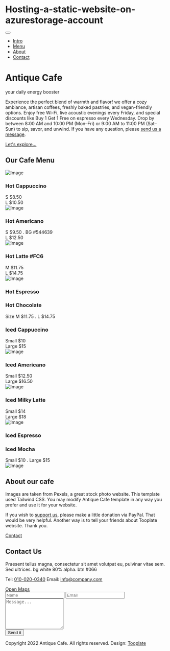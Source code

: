 # Hosting-a-static-website-on-azurestorage-account
<!DOCTYPE html>
<html lang="en">
<head>
<meta charset="UTF-8">
<meta http-equiv="X-UA-Compatible" content="IE=edge">
<meta name="viewport" content="width=device-width, initial-scale=1.0">
<title>Antique Bakery Cafe HTML Template by Tooplate</title>
<link rel="preconnect" href="https://fonts.googleapis.com">
<link rel="preconnect" href="https://fonts.gstatic.com" crossorigin>
<link href="https://fonts.googleapis.com/css2?family=Raleway:wght@300;400;500;600&family=Oswald:wght@600&display=swap" rel="stylesheet">
<link rel="stylesheet" href="css/all.min.css"> <!-- fontawesome -->
<!-- <link href="https://unpkg.com/tailwindcss@^2/dist/tailwind.min.css" rel="stylesheet"> -->
<link rel="stylesheet" href="css/tailwind.css">
<link rel="stylesheet" href="css/tooplate-antique-cafe.css">

<!--

Tooplate 2025 Antique Cafe

https://www.tooplate.com/view/2025-antique-cafe

-->
</head>
<body>
<!-- Intro -->
<div id="intro" class="parallax-window" data-parallax="scroll" data-image-src="img/antique-cafe-bg-01.jpg">
<nav id="tm-nav" class="fixed w-full">
<div class="tm-container mx-auto px-2 md:py-6 text-right">
<button class="md:hidden py-2 px-2" id="menu-toggle"><i class="fas fa-2x fa-bars tm-text-gold"></i></button>
<ul class="mb-3 md:mb-0 text-2xl font-normal flex justify-end flex-col md:flex-row">
<li class="inline-block mb-4 mx-4"><a href="#intro" class="tm-text-gold py-1 md:py-3 px-4">Intro</a></li>
<li class="inline-block mb-4 mx-4"><a href="#menu" class="tm-text-gold py-1 md:py-3 px-4">Menu</a></li>
<li class="inline-block mb-4 mx-4"><a href="#about" class="tm-text-gold py-1 md:py-3 px-4">About</a></li>
<li class="inline-block mb-4 mx-4"><a href="#contact" class="tm-text-gold py-1 md:py-3 px-4">Contact</a></li>
</ul>
</div>
</nav>
<div class="container mx-auto px-2 tm-intro-width">
<div class="sm:pb-60 sm:pt-48 py-20">
<div class="bg-black bg-opacity-70 p-12 mb-5 text-center">
<h1 class="text-white text-5xl tm-logo-font mb-5">Antique Cafe</h1>
<p class="tm-text-gold tm-text-2xl">your daily energy booster</p>
</div>
<div class="bg-black bg-opacity-70 p-10 mb-5">
<p class="text-white leading-8 text-sm font-light">
Experience the perfect blend of warmth and flavor! we offer a cozy ambiance, artisan coffees, freshly baked pastries, and vegan-friendly options. Enjoy free Wi-Fi, live acoustic evenings every Friday, and special discounts like Buy 1 Get 1 Free on espresso every Wednesday. Drop by between 8:00 AM and 10:00 PM (Mon–Fri) or 9:00 AM to 11:00 PM (Sat–Sun) to sip, savor, and unwind.
If you have any question, please <a rel="nofollow" href="https://www.tooplate.com/contact" target="_parent">send us a message</a>. </p>
</div>
<div class="text-center">
<div class="inline-block">
<a href="#menu" class="flex justify-center items-center bg-black bg-opacity-70 py-6 px-8 rounded-lg font-semibold tm-text-2xl tm-text-gold hover:text-gray-200 transition">
<i class="fas fa-coffee mr-3"></i>
<span>Let's explore...</span>
</a>
</div>
</div>
</div>
</div>
</div>
<!-- Cafe Menu -->
<div id="menu" class="parallax-window" data-parallax="scroll" data-image-src="img/antique-cafe-bg-02.jpg">
<div class="container mx-auto tm-container py-24 sm:py-48">
<div class="text-center mb-16">
<h2 class="bg-white tm-text-brown py-6 px-12 text-4xl font-medium inline-block rounded-md">Our Cafe Menu</h2>
</div>
<div class="flex flex-col lg:flex-row justify-around items-center">
<div class="flex-1 m-5 rounded-xl px-4 py-6 sm:px-8 sm:py-10 tm-bg-brown tm-item-container">
<div class="flex items-start mb-6 tm-menu-item">
<img src="img/menu-item-1.jpg" alt="Image" class="rounded-md">
<div class="ml-3 sm:ml-6">
<h3 class="text-lg sm:text-xl mb-2 sm:mb-3 tm-text-yellow">Hot Cappuccino</h3>
<div class="text-white text-md sm:text-lg font-light mb-1">S $8.50</div>
<div class="text-white text-md sm:text-lg font-light">L $10.50</div>
</div>
</div>
<div class="flex items-start mb-6 tm-menu-item">
<img src="img/menu-item-2.jpg" alt="Image" class="rounded-md">
<div class="ml-3 sm:ml-6">
<h3 class="text-lg sm:text-xl mb-2 sm:mb-3 tm-text-yellow">Hot Americano</h3>
<div class="text-white text-md sm:text-lg font-light mb-1">S $9.50 . BG #544639</div>
<div class="text-white text-md sm:text-lg font-light">L $12.50</div>
</div>
</div>
<div class="flex items-start mb-6 tm-menu-item">
<img src="img/menu-item-3.jpg" alt="Image" class="rounded-md">
<div class="ml-3 sm:ml-6">
<h3 class="text-lg sm:text-xl mb-2 sm:mb-3 tm-text-yellow">Hot Latte #FC6</h3>
<div class="text-white text-md sm:text-lg font-light mb-1">M $11.75</div>
<div class="text-white text-md sm:text-lg font-light">L $14.75</div>
</div>
</div>
<div class="flex items-start mb-6 tm-menu-item">
<img src="img/menu-item-4.jpg" alt="Image" class="rounded-md">
<div class="ml-3 sm:ml-6">
<h3 class="text-lg sm:text-xl tm-text-yellow mb-1">Hot Espresso</h3>
<h3 class="text-lg sm:text-xl mb-2 sm:mb-3 tm-text-yellow">Hot Chocolate</h3>
<div class="text-white text-md sm:text-lg font-light">Size M $11.75 . L $14.75</div>
</div>
</div>
</div>
<div class="flex-1 m-5 rounded-xl px-4 py-6 sm:px-8 sm:py-10 tm-bg-brown tm-item-container">
<div class="flex items-start justify-end mb-6 tm-menu-item-2">
<div class="text-right mr-6">
<h3 class="text-lg sm:text-xl mb-2 sm:mb-3 tm-text-yellow">Iced Cappuccino</h3>
<div class="text-white text-md sm:text-lg font-light mb-1">Small $10</div>
<div class="text-white text-md sm:text-lg font-light">Large $15</div>
</div>
<img src="img/menu-item-5.jpg" alt="Image" class="rounded-md">
</div>
<div class="flex items-start justify-end mb-6 tm-menu-item-2">
<div class="text-right mr-6">
<h3 class="text-lg sm:text-xl mb-2 sm:mb-3 tm-text-yellow">Iced Americano</h3>
<div class="text-white text-md sm:text-lg font-light mb-1">Small $12.50</div>
<div class="text-white text-md sm:text-lg font-light">Large $16.50</div>
</div>
<img src="img/menu-item-6.jpg" alt="Image" class="rounded-md">
</div>
<div class="flex items-start justify-end mb-6 tm-menu-item-2">
<div class="text-right mr-6">
<h3 class="text-lg sm:text-xl mb-2 sm:mb-3 tm-text-yellow">Iced Milky Latte</h3>
<div class="text-white text-md sm:text-lg font-light mb-1">Small $14</div>
<div class="text-white text-md sm:text-lg font-light">Large $18</div>
</div>
<img src="img/menu-item-7.jpg" alt="Image" class="rounded-md">
</div>
<div class="flex items-start justify-end mb-6 tm-menu-item-2">
<div class="text-right mr-6">
<h3 class="text-lg sm:text-xl tm-text-yellow mb-1">Iced Espresso</h3>
<h3 class="text-lg sm:text-xl mb-2 sm:mb-3 tm-text-yellow">Iced Mocha</h3>
<div class="text-white text-md sm:text-lg font-light">Small $10 . Large $15</div>
</div>
<img src="img/menu-item-8.jpg" alt="Image" class="rounded-md">
</div>
</div>
</div>
</div>
</div>
<div id="about" class="parallax-window" data-parallax="scroll" data-image-src="img/antique-cafe-bg-03.jpg">
<div class="container mx-auto tm-container py-24 sm:py-48">
<div class="tm-item-container sm:ml-auto sm:mr-12 mx-auto sm:px-0 px-4">
<div class="bg-white bg-opacity-80 p-12 pb-14 rounded-xl mb-5">
<h2 class="mb-6 tm-text-green text-4xl font-medium">About our cafe</h2>
<p class="mb-6 text-base leading-8">
Images are taken from Pexels, a great stock photo website. This template used Tailwind CSS. You may modify Antique Cafe template in any way you prefer and use it for your website.
</p>
<p class="text-base leading-8">
If you wish to <a rel="nofollow" href="https://www.tooplate.com/contact" target="_parent">support us</a>, please make a little donation via PayPal. That would be
very helpful. Another way is to tell your friends about Tooplate website. Thank you. </p>
</div>
<a href="#contact" class="inline-block tm-bg-green transition text-white text-xl pt-3 pb-4 px-8 rounded-md">
<i class="far fa-comments mr-4"></i>
Contact
</a>
</div>
</div>
</div>
<div id="contact" class="parallax-window relative" data-parallax="scroll" data-image-src="img/antique-cafe-bg-04.jpg">
<div class="container mx-auto tm-container pt-24 pb-48 sm:py-48">
<div class="flex flex-col lg:flex-row justify-around items-center lg:items-stretch">
<div class="flex-1 rounded-xl px-10 py-12 m-5 bg-white bg-opacity-80 tm-item-container">
<h2 class="text-3xl mb-6 tm-text-green">Contact Us</h2>
<p class="mb-6 text-lg leading-8">
Praesent tellus magna, consectetur sit amet volutpat eu, pulvinar vitae sem.
Sed ultrices. bg white 80% alpha. btn #066
</p>
<p class="mb-10 text-lg">
<span class="block mb-2">Tel: <a href="tel:9701777677" class="hover:text-yellow-600 transition">010-020-0340</a></span>
<span class="block">Email: <a href="mailto:info@company.com" class="hover:text-yellow-600 transition">info@company.com</a></span>
</p>
<div class="text-center">
<a href="https://www.google.com/maps" class="inline-block text-white text-2xl pl-10 pr-12 py-6 rounded-lg transition tm-bg-green">
<i class="fas fa-map-marked-alt mr-8"></i>
Open Maps
</a>
</div>
</div>
<div class="flex-1 rounded-xl p-12 pb-14 m-5 bg-black bg-opacity-50 tm-item-container">
<form action="" method="POST" class="text-lg">
<input type="text" name="name" class="input w-full bg-black border-b bg-opacity-0 text-white px-0 py-4 mb-4 tm-border-gold" placeholder="Name" required="" />
<input type="email" name="email" class="input w-full bg-black border-b bg-opacity-0 text-white px-0 py-4 mb-4 tm-border-gold" placeholder="Email" required="" />
<textarea rows="6" name="message" class="input w-full bg-black border-b bg-opacity-0 text-white px-0 py-4 mb-4 tm-border-gold" placeholder="Message..." required=""></textarea>
<div class="text-right">
<button type="submit" class="text-white hover:text-yellow-500 transition">Send it</button>
</div>
</form>
</div>
</div>
<footer class="absolute bottom-0 left-0 w-full">
<div class="text-white container mx-auto tm-container p-8 text-lg flex flex-col md:flex-row justify-between">
<span>Copyright 2022 Antique Cafe. All rights reserved.</span>
<span class="mt-5 md:mt-0">Design: <a href="https://www.tooplate.com" target="_parent">Tooplate</a></span>
</div>
</footer>
</div>
</div>

<script src="js/jquery-3.6.0.min.js"></script>
<script src="js/parallax.min.js"></script>
<script src="js/jquery.singlePageNav.min.js"></script>
<script>

function checkAndShowHideMenu() {
if(window.innerWidth < 768) {
$('#tm-nav ul').addClass('hidden');
} else {
$('#tm-nav ul').removeClass('hidden');
}
}

$(function(){
var tmNav = $('#tm-nav');
tmNav.singlePageNav();

checkAndShowHideMenu();
window.addEventListener('resize', checkAndShowHideMenu);

$('#menu-toggle').click(function(){
$('#tm-nav ul').toggleClass('hidden');
});

$('#tm-nav ul li').click(function(){
if(window.innerWidth < 768) {
$('#tm-nav ul').addClass('hidden');
}
});

$(document).scroll(function() {
var distanceFromTop = $(document).scrollTop();

if(distanceFromTop > 100) {
tmNav.addClass('scroll');
} else {
tmNav.removeClass('scroll');
}
});

document.querySelectorAll('a[href^="#"]').forEach(anchor => {
anchor.addEventListener('click', function (e) {
e.preventDefault();

document.querySelector(this.getAttribute('href')).scrollIntoView({
behavior: 'smooth'
});
});
});
});
</script>
</body>
</html>
